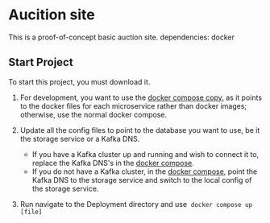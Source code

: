 # Aucition site

This is a proof-of-concept basic auction site.
dependencies: docker

## Start Project
To start this project, you must download it.
1. For development, you want to use the [docker compose copy.](https://github.com/Birds7-7birds/3855-api-project/blob/master/deployment/docker-compose%20copy.yml) as it points to the docker files for each microservice rather than docker images; otherwise, use the normal docker compose.

2. Update all the config files to point to the database you want to use, be it the storage service or a Kafka DNS.
    - If you have a Kafka cluster up and running and wish to connect it to, replace the Kafka DNS's in the [docker compose](https://github.com/Birds7-7birds/3855-api-project/blob/master/deployment/docker-compose.yml).
    - If you do not have a Kafka cluster, in the [docker compose](https://github.com/Birds7-7birds/3855-api-project/blob/master/deployment/docker-compose.yml), point the Kafka DNS to the storage service and switch to the local config of the storage service.

3. Run navigate to the Deployment directory and use  `docker compose up [file]`

